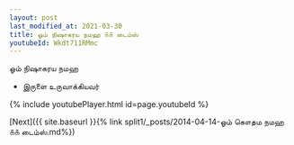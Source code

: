```yaml
---
layout: post
last_modified_at: 2021-03-30
title: ஓம் நிஷாகரய நமஹ ௧௧ டைம்ஸ்
youtubeId: Wkdt711RMmc
---
```

 
 
 ஓம் நிஷாகரய நமஹ  
 
 -  இருளை உருவாக்கியவர் 
 
  
 
  
 
 
 
 
 
 


{% include youtubePlayer.html id=page.youtubeId %}
 
[Next]({{ site.baseurl }}{% link  split1/_posts/2014-04-14-ஓம் கௌதம நமஹ ௧௧ டைம்ஸ்.md%})
 
